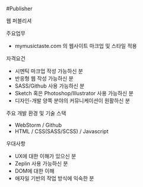 #Publisher

웹 퍼블리셔

주요업무
* mymusictaste.com 의 웹사이트 마크업 및 스타일 적용

자격요건
* 시멘틱 마크업 작성 가능하신 분
* 반응형 웹 작성 가능하신 분
* SASS/Github 사용 가능하신 분
* Sketch 혹은 Photoshop/Illustrator 사용 가능하신 분
* 디자인-개발 양쪽 분야의 커뮤니케이션이 원활하신 분

주요 개발 환경 및 기술 스택
* WebStorm / Github
* HTML / CSS(SASS/SCSS) / Javascript

우대사항
* UX에 대한 이해가 있으신 분
* Zeplin 사용 가능하신 분
* DOM에 대한 이해
* 애자일 기반의 작업 방식에 익숙한 분
